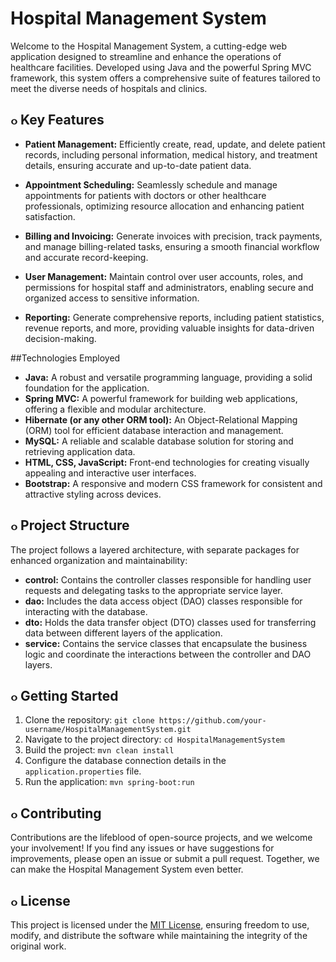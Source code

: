 # Hospital Management System

Welcome to the Hospital Management System, a cutting-edge web application designed to streamline and enhance the operations of healthcare facilities. Developed using Java and the powerful Spring MVC framework, this system offers a comprehensive suite of features tailored to meet the diverse needs of hospitals and clinics.

## ๐ Key Features

- **Patient Management:** Efficiently create, read, update, and delete patient records, including personal information, medical history, and treatment details, ensuring accurate and up-to-date patient data.

- **Appointment Scheduling:** Seamlessly schedule and manage appointments for patients with doctors or other healthcare professionals, optimizing resource allocation and enhancing patient satisfaction.

- **Billing and Invoicing:** Generate invoices with precision, track payments, and manage billing-related tasks, ensuring a smooth financial workflow and accurate record-keeping.

- **User Management:** Maintain control over user accounts, roles, and permissions for hospital staff and administrators, enabling secure and organized access to sensitive information.

- **Reporting:** Generate comprehensive reports, including patient statistics, revenue reports, and more, providing valuable insights for data-driven decision-making.

##Technologies Employed

- **Java:** A robust and versatile programming language, providing a solid foundation for the application.
- **Spring MVC:** A powerful framework for building web applications, offering a flexible and modular architecture.
- **Hibernate (or any other ORM tool):** An Object-Relational Mapping (ORM) tool for efficient database interaction and management.
- **MySQL:** A reliable and scalable database solution for storing and retrieving application data.
- **HTML, CSS, JavaScript:** Front-end technologies for creating visually appealing and interactive user interfaces.
- **Bootstrap:** A responsive and modern CSS framework for consistent and attractive styling across devices.

## ๐ Project Structure

The project follows a layered architecture, with separate packages for enhanced organization and maintainability:

- **control:** Contains the controller classes responsible for handling user requests and delegating tasks to the appropriate service layer.
- **dao:** Includes the data access object (DAO) classes responsible for interacting with the database.
- **dto:** Holds the data transfer object (DTO) classes used for transferring data between different layers of the application.
- **service:** Contains the service classes that encapsulate the business logic and coordinate the interactions between the controller and DAO layers.

## ๐ Getting Started

1. Clone the repository: `git clone https://github.com/your-username/HospitalManagementSystem.git`
2. Navigate to the project directory: `cd HospitalManagementSystem`
3. Build the project: `mvn clean install`
4. Configure the database connection details in the `application.properties` file.
5. Run the application: `mvn spring-boot:run`

## ๐ Contributing

Contributions are the lifeblood of open-source projects, and we welcome your involvement! If you find any issues or have suggestions for improvements, please open an issue or submit a pull request. Together, we can make the Hospital Management System even better.

## ๐ License

This project is licensed under the [MIT License](LICENSE), ensuring freedom to use, modify, and distribute the software while maintaining the integrity of the original work.
